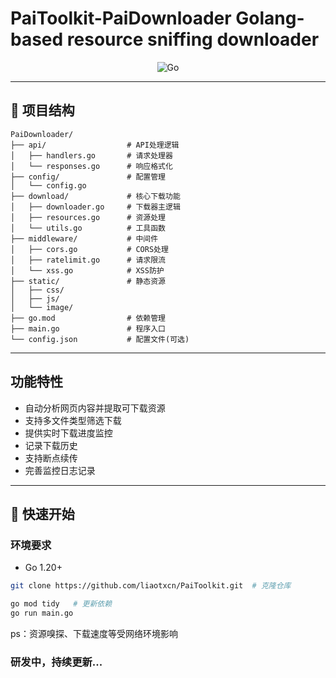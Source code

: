 # PaiToolkit-PaiDownloader Golang-based resource sniffing downloader

<div align="center">  

![Go](https://img.shields.io/badge/Go-00ADD8?style=for-the-badge&logo=go&logoColor=white)  

</div>  

---

## 📂 项目结构  
```plaintext
PaiDownloader/
├── api/                  # API处理逻辑
│   ├── handlers.go       # 请求处理器
│   └── responses.go      # 响应格式化
├── config/               # 配置管理
│   └── config.go
├── download/             # 核心下载功能
│   ├── downloader.go     # 下载器主逻辑
│   ├── resources.go      # 资源处理
│   └── utils.go          # 工具函数
├── middleware/           # 中间件
│   ├── cors.go           # CORS处理
│   ├── ratelimit.go      # 请求限流
│   └── xss.go            # XSS防护
├── static/               # 静态资源
│   ├── css/              
│   ├── js/               
│   └── image/            
├── go.mod                # 依赖管理
├── main.go               # 程序入口
└── config.json           # 配置文件(可选)
```

---

## 功能特性
- 自动分析网页内容并提取可下载资源
- 支持多文件类型筛选下载
- 提供实时下载进度监控
- 记录下载历史
- 支持断点续传
- 完善监控日志记录

---

## 🚀 快速开始
### 环境要求
- Go 1.20+
```bash
git clone https://github.com/liaotxcn/PaiToolkit.git  # 克隆仓库
```
```bash
go mod tidy   # 更新依赖
go run main.go 
```

ps：资源嗅探、下载速度等受网络环境影响

### 研发中，持续更新...
